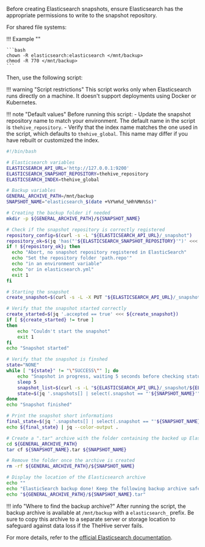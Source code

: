 Before creating Elasticsearch snapshots, ensure Elasticsearch has the appropriate permissions to write to the snapshot repository.

For shared file systems:

!!! Example ""

    ```bash
    chown -R elasticsearch:elasticsearch </mnt/backup>
    chmod -R 770 </mnt/backup>
    ```

Then, use the following script:

!!! warning "Script restrictions"
    This script works only when Elasticsearch runs directly on a machine. It doesn't support deployments using Docker or Kubernetes.

!!! note "Default values"
    Before running this script:
    - Update the snapshot repository name to match your environment. The default name in the script is `thehive_repository`.
    - Verify that the index name matches the one used in the script, which defaults to `thehive_global`. This name may differ if you have rebuilt or customized the index.

```bash
#!/bin/bash

# Elasticsearch variables
ELASTICSEARCH_API_URL='http://127.0.0.1:9200'
ELASTICSEARCH_SNAPSHOT_REPOSITORY=thehive_repository
ELASTICSEARCH_INDEX=thehive_global

# Backup variables
GENERAL_ARCHIVE_PATH=/mnt/backup
SNAPSHOT_NAME="elasticsearch_$(date +%Y%m%d_%Hh%Mm%Ss)"

# Creating the backup folder if needed
mkdir -p ${GENERAL_ARCHIVE_PATH}/${SNAPSHOT_NAME}

# Check if the snapshot repository is correctly registered
repository_config=$(curl -s -L "${ELASTICSEARCH_API_URL}/_snapshot")
repository_ok=$(jq 'has("'${ELASTICSEARCH_SNAPSHOT_REPOSITORY}'")' <<< ${repository_config})
if ! ${repository_ok}; then
  echo "Abort, no snapshot repository registered in ElasticSearch"
  echo "Set the repository folder 'path.repo'"
  echo "in an environment variable"
  echo "or in elasticsearch.yml"
  exit 1
fi

# Starting the snapshot
create_snapshot=$(curl -s -L -X PUT "${ELASTICSEARCH_API_URL}/_snapshot/thehive_repository/${SNAPSHOT_NAME}" -H 'Content-Type: application/json' -d '{"indices":"'${ELASTICSEARCH_INDEX}'", "ignore_unavailable":true, "include_global_state":false}')

# Verify that the snapshot started correctly
create_started=$(jq '.accepted == true' <<< ${create_snapshot})
if [ ${create_started} != true ]
then
    echo "Couldn't start the snapshot"
    exit 1
fi
echo "Snapshot started"

# Verify that the snapshot is finshed
state="NONE"
while [ "${state}" != "\"SUCCESS\"" ]; do
    echo "Snapshot in progress, waiting 5 seconds before checking status again..."
    sleep 5
    snapshot_list=$(curl -s -L "${ELASTICSEARCH_API_URL}/_snapshot/${ELASTICSEARCH_SNAPSHOT_REPOSITORY}/*?verbose=false")
    state=$(jq '.snapshots[] | select(.snapshot == "'${SNAPSHOT_NAME}'").state' <<< ${snapshot_list})
done
echo "Snapshot finished"

# Print the snapshot short informations
final_state=$(jq '.snapshots[] | select(.snapshot == "'${SNAPSHOT_NAME}'")' <<< ${snapshot_list})
echo ${final_state} | jq --color-output .

# Create a ".tar" archive with the folder containing the backed up Elasticsearch index
cd ${GENERAL_ARCHIVE_PATH}
tar cf ${SNAPSHOT_NAME}.tar ${SNAPSHOT_NAME}

# Remove the folder once the archive is created
rm -rf ${GENERAL_ARCHIVE_PATH}/${SNAPSHOT_NAME}

# Display the location of the Elasticsearch archive
echo ""
echo "ElasticSearch backup done! Keep the following backup archive safe:"
echo "${GENERAL_ARCHIVE_PATH}/${SNAPSHOT_NAME}.tar"
```

!!! info "Where to find the backup archive?"
    After running the script, the backup archive is available at `/mnt/backup` with a `elasticsearch_` prefix. Be sure to copy this archive to a separate server or storage location to safeguard against data loss if the TheHive server fails.

For more details, refer to the [official Elasticsearch documentation](https://www.elastic.co/guide/en/elasticsearch/reference/current/snapshot-restore.html).